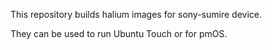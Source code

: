 This repository builds halium images for sony-sumire device.

They can be used to run Ubuntu Touch or for pmOS.
